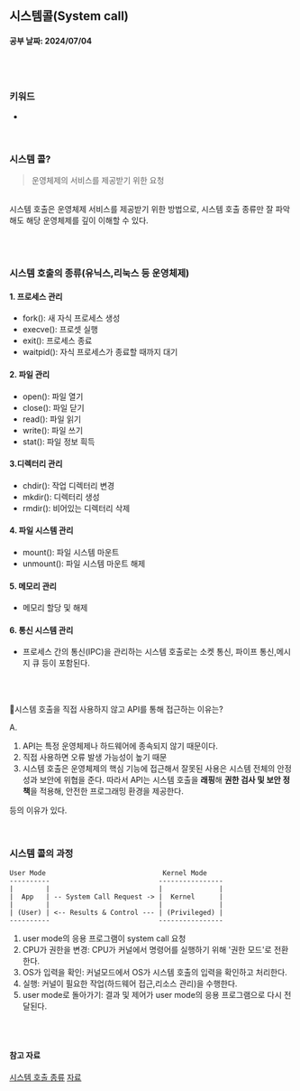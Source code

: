 ## 시스템콜(System call)
#### 공부 날짜: 2024/07/04

<br><br>
### 키워드
- 

<br>

### 시스템 콜? 
> 운영체제의 서비스를 제공받기 위한 요청 

<br>
시스템 호출은 운영체제 서비스를 제공받기 위한 방법으로, 시스템 호출 종류만 잘 파악해도 해당 운영체제를 깊이 이해할 수 있다. 

<br><br>


### 시스템 호출의 종류(유닉스,리눅스 등 운영체제)

#### 1. 프로세스 관리
- fork(): 새 자식 프로세스 생성 
- execve(): 프로셋 실행
- exit(): 프로세스 종료 
- waitpid(): 자식 프로세스가 종료할 때까지 대기 

#### 2. 파일 관리 
- open(): 파일 열기
- close(): 파일 닫기 
- read(): 파일 읽기
- write(): 파일 쓰기 
- stat(): 파일 정보 흭득 

#### 3.디렉터리 관리 
- chdir(): 작업 디렉터리 변경 
- mkdir(): 디렉터리 생성
- rmdir(): 비어있는 디렉터리 삭제 

#### 4. 파일 시스템 관리 
- mount(): 파일 시스템 마운트
- unmount(): 파일 시스템 마운트 해제

#### 5. 메모리 관리 
- 메모리 할당 및 해제

#### 6. 통신 시스템 관리 
- 프로세스 간의 통신(IPC)을 관리하는 시스템 호출로는 소켓 통신, 파이프 통신,메시지 큐 등이 포함된다. 

<br><br>

🤔시스템 호출을 직접 사용하지 않고 API를 통해 접근하는 이유는? 

A. 
1. API는 특정 운영체제나 하드웨어에 종속되지 않기 때문이다. 
2. 직접 사용하면 오류 발생 가능성이 높기 때문
3. 시스템 호출은 운영체제의 핵심 기능에 접근해서 잘못된 사용은 시스템 전체의 안정성과 보안에 위협을 준다. 따라서 API는 시스템 호출을 **래핑**해 **권한 검사 및 보안 정책**을 적용해, 안전한 프로그래밍 환경을 제공한다.

등의 이유가 있다. 


<br>

### 시스템 콜의 과정 
```ASCII
User Mode                             Kernel Mode
----------                           ----------------
|        |                           |              |
|  App   | -- System Call Request -> |  Kernel      |
|        |                           |              |
| (User) | <-- Results & Control --- | (Privileged) |
----------                           ----------------
```

1. user mode의 응용 프로그램이 system call 요청 
2. CPU가 권한을 변경: CPU가 커널에서 명령어를 실행하기 위해 '권한 모드'로 전환한다. 
3. OS가 입력을 확인: 커널모드에서 OS가 시스템 호출의 입력을 확인하고 처리한다. 
4. 실행: 커널이 필요한 작업(하드웨어 접근,리소스 관리)을 수행한다. 
5. user mode로 돌아가기: 결과 및 제어가 user mode의 응용 프로그램으로 다시 전달된다.

<br><br>

#### 참고 자료
[시스템 호출 종류](https://blog.jyotiprakash.org/system-calls)
[자료](https://github.com/devSquad-study/2023-CS-Study/blob/main/OS/os_system_call.md)